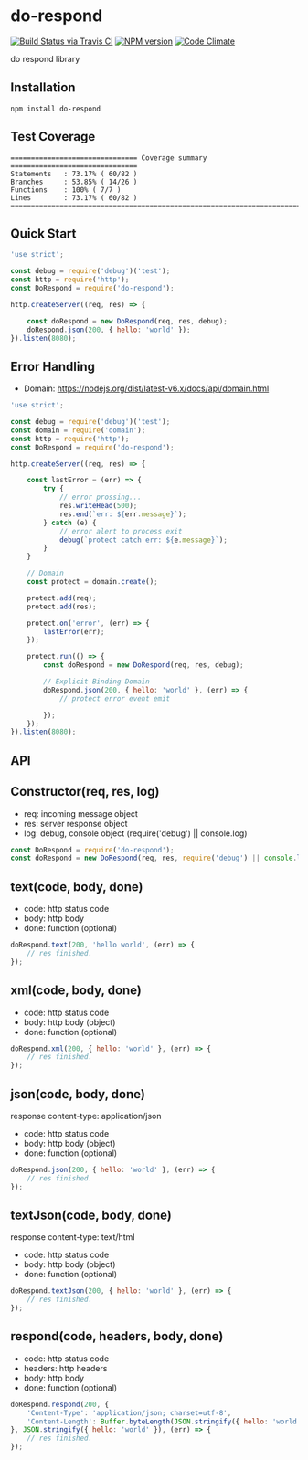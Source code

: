 
# do-respond

[![Build Status via Travis CI](https://travis-ci.org/whitelife/do-respond.svg?branch=master)](https://travis-ci.org/whitelife/do-respond)
[![NPM version](https://img.shields.io/npm/v/do-respond.svg)](https://www.npmjs.org/package/do-respond)
[![Code Climate](https://codeclimate.com/github/whitelife/do-respond/badges/gpa.svg)](https://codeclimate.com/github/whitelife/do-respond)

do respond library

## Installation

```
npm install do-respond
```

## Test Coverage

```
=============================== Coverage summary ===============================
Statements   : 73.17% ( 60/82 )
Branches     : 53.85% ( 14/26 )
Functions    : 100% ( 7/7 )
Lines        : 73.17% ( 60/82 )
================================================================================
```

## Quick Start

```javascript
'use strict';

const debug = require('debug')('test');
const http = require('http');
const DoRespond = require('do-respond');

http.createServer((req, res) => {

    const doRespond = new DoRespond(req, res, debug);
    doRespond.json(200, { hello: 'world' });
}).listen(8080);
```

## Error Handling

- Domain: https://nodejs.org/dist/latest-v6.x/docs/api/domain.html

```javascript
'use strict';

const debug = require('debug')('test');
const domain = require('domain');
const http = require('http');
const DoRespond = require('do-respond');

http.createServer((req, res) => {

    const lastError = (err) => {
        try {
            // error prossing...
            res.writeHead(500);
            res.end(`err: ${err.message}`);
        } catch (e) {
            // error alert to process exit
            debug(`protect catch err: ${e.message}`);
        }
    }

    // Domain
    const protect = domain.create();

    protect.add(req);
    protect.add(res);

    protect.on('error', (err) => {
        lastError(err);
    });

    protect.run(() => {
        const doRespond = new DoRespond(req, res, debug);

        // Explicit Binding Domain
        doRespond.json(200, { hello: 'world' }, (err) => {
            // protect error event emit

        });
    });
}).listen(8080);
```

## API

## Constructor(req, res, log)

- req: incoming message object
- res: server response object
- log: debug, console object (require('debug') || console.log)

```javascript
const DoRespond = require('do-respond');
const doRespond = new DoRespond(req, res, require('debug') || console.log);
```

## text(code, body, done)

- code: http status code
- body: http body
- done: function (optional)

```javascript
doRespond.text(200, 'hello world', (err) => {
    // res finished.
});
```

## xml(code, body, done)

- code: http status code
- body: http body (object)
- done: function (optional)

```javascript
doRespond.xml(200, { hello: 'world' }, (err) => {
    // res finished.
});
```

## json(code, body, done)

response content-type: application/json

- code: http status code
- body: http body (object)
- done: function (optional)

```javascript
doRespond.json(200, { hello: 'world' }, (err) => {
    // res finished.
});
```

## textJson(code, body, done)

response content-type: text/html

- code: http status code
- body: http body (object)
- done: function (optional)

```javascript
doRespond.textJson(200, { hello: 'world' }, (err) => {
    // res finished.
});
```

## respond(code, headers, body, done)

- code: http status code
- headers: http headers
- body: http body
- done: function (optional)

```javascript
doRespond.respond(200, {
    'Content-Type': 'application/json; charset=utf-8',
    'Content-Length': Buffer.byteLength(JSON.stringify({ hello: 'world' })
}, JSON.stringify({ hello: 'world' }), (err) => {
    // res finished.
});
```
